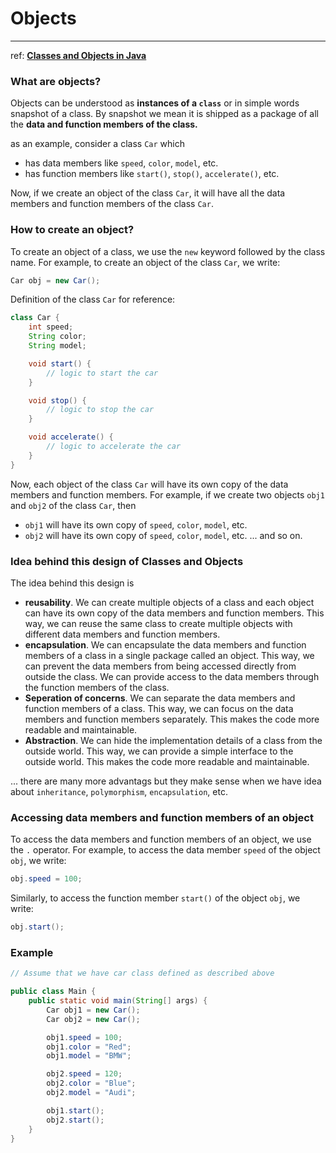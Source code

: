 # Objects
---
ref: [**Classes and Objects in Java**](https://www.geeksforgeeks.org/classes-objects-java/)

### What are objects?
Objects can be understood as **instances of a `class`** or in simple words snapshot of a class. By snapshot we mean it is shipped as a package of all the **data and function members of the class.**

as an example, consider a class `Car` which
- has data members like `speed`, `color`, `model`, etc.
- has function members like `start()`, `stop()`, `accelerate()`, etc.

Now, if we create an object of the class `Car`, it will have all the data members and function members of the class `Car`.

### How to create an object?
To create an object of a class, we use the `new` keyword followed by the class name. For example, to create an object of the class `Car`, we write:
```java
Car obj = new Car();
```

Definition of the class `Car` for reference:
```java
class Car {
    int speed;
    String color;
    String model;

    void start() {
        // logic to start the car
    }

    void stop() {
        // logic to stop the car
    }

    void accelerate() {
        // logic to accelerate the car
    }
}
```

Now, each object of the class `Car` will have its own copy of the data members and function members. For example, if we create two objects `obj1` and `obj2` of the class `Car`, then
- `obj1` will have its own copy of `speed`, `color`, `model`, etc.
- `obj2` will have its own copy of `speed`, `color`, `model`, etc.
... and so on.

### Idea behind this design of Classes and Objects
The idea behind this design is
- **reusability**. We can create multiple objects of a class and each object can have its own copy of the data members and function members. This way, we can reuse the same class to create multiple objects with different data members and function members.
- **encapsulation**. We can encapsulate the data members and function members of a class in a single
package called an object. This way, we can prevent the data members from being accessed directly from outside the class. We can provide access to the data members through the function members of the class.
- **Seperation of concerns**. We can separate the data members and function members of a class. This way, we can focus on the data members and function members separately. This makes the code more readable and maintainable.
- **Abstraction**. We can hide the implementation details of a class from the outside world. This way, we can provide a simple interface to the outside world. This makes the code more readable and maintainable.

... there are many more advantags but they make sense when we have idea about `inheritance`, `polymorphism`, `encapsulation`, etc.

### Accessing data members and function members of an object
To access the data members and function members of an object, we use the `.` operator. For example, to access the data member `speed` of the object `obj`, we write:
```java
obj.speed = 100;
```

Similarly, to access the function member `start()` of the object `obj`, we write:
```java
obj.start();
```

### Example
```java
// Assume that we have car class defined as described above

public class Main {
    public static void main(String[] args) {
        Car obj1 = new Car();
        Car obj2 = new Car();

        obj1.speed = 100;
        obj1.color = "Red";
        obj1.model = "BMW";

        obj2.speed = 120;
        obj2.color = "Blue";
        obj2.model = "Audi";

        obj1.start();
        obj2.start();
    }
}
```